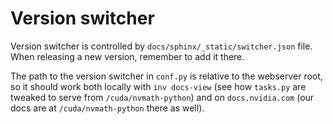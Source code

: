 # Version switcher

Version switcher is controlled by `docs/sphinx/_static/switcher.json` file.
When releasing a new version, remember to add it there.

The path to the version switcher in `conf.py` is relative to the webserver
root, so it should work both locally with `inv docs-view` (see how `tasks.py`
are tweaked to serve from `/cuda/nvmath-python`) and on `docs.nvidia.com`
(our docs are at `/cuda/nvmath-python` there as well).
